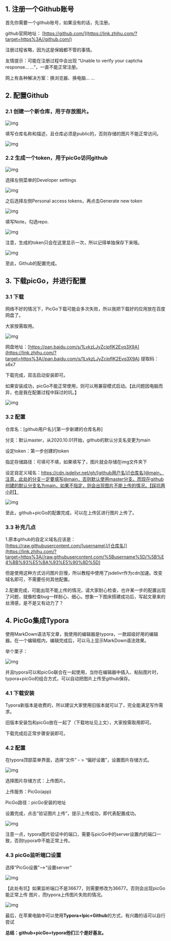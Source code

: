 ## **1. 注册一个Github账号**

首先你需要一个github账号，如果没有的话，先注册。

github官网地址： [https://github.com/](https://link.zhihu.com/?target=https%3A//github.com/)

注册过程省略，因为这是保姆都不管的事情。

友情提示：可能在注册过程中会出现 “Unable to verify your captcha response… …”，一直不能正常注册。

网上有各种解决方案：换浏览器、换电脑… …

## 2. 配置Github

### 2.1 创建一个新仓库，用于存放图片。

![img](https://pic1.zhimg.com/80/v2-59b7f87b4fbe21a2492e4b9e529fe87c_720w.jpg)

填写仓库名称和描述，且仓库必须是public的，否则存储的图片不能正常访问。

![img](https://pic3.zhimg.com/80/v2-d3733c14e8c9b53cb5cf9f7607d51c8a_720w.jpg)

### 2.2 生成一个token，用于picGo访问github

![img](https://pic4.zhimg.com/80/v2-4d227062bcfa58dba6c0582c982b737b_720w.jpg)

选择左侧菜单的Developer settings

![img](https://pic4.zhimg.com/80/v2-4d227062bcfa58dba6c0582c982b737b_720w.jpg)

之后选择左侧Personal access tokens，再点击Generate new token

![img](https://pic1.zhimg.com/80/v2-2d5bcabac97557591c4203009d306750_720w.jpg)

填写Note，勾选repo.

![img](https://pic2.zhimg.com/80/v2-346da4ccf189eb5997abe2fadadca331_720w.jpg)

注意，生成的token只会在这里显示一次，所以记得单独保存下来哦。

![img](https://pic3.zhimg.com/80/v2-354ea85a4bd9cfc99157b86cae9a2332_720w.jpg)

至此，Github的配置完成。

## 3. 下载picGo，并进行配置

### 3.1 下载

网络不好的情况下，PicGo下载可能会多次失败，所以我把下载好的应用放在百度网盘了。

大家按需取用。

![img](https://pic4.zhimg.com/80/v2-279f576c0dc0861fd7edcf1d43e5675f_720w.jpg)

网盘地址：[https://pan.baidu.com/s/1LvkzLJyZcjpflK2Evq3X9A](https://link.zhihu.com/?target=https%3A//pan.baidu.com/s/1LvkzLJyZcjpflK2Evq3X9A) 提取码：s6x7

下载完成，双击启动安装即可。

如果安装成功，picGo不能正常使用，则可以用兼容模式启动。【此问题因电脑而异，也是我在配置过程中踩过的坑。】

![img](https://pic2.zhimg.com/80/v2-3f60ccb549e01c95a1702ceca9bda95d_720w.jpg)

### 3.2 配置

仓库名：[github用户名]/[第一步新建的仓库名称]

分支：默认master，从2020.10.01开始，github的默认分支名变更为main

设定token：第一步创建的token

指定存储路径：可填可不填，如果填写了，图片就会存储在img文件夹下

设定自定义域名：https://cdn.jsdelivr.net/gh/[github用户名]/[仓库名]@main，注意，此处的分支一定要填写@main，否则默认使用master分支。而现在github创建的默认分支名为main，如果不指定，则会出现图片不能上传的情况。【踩坑两小时】

![img](https://pic3.zhimg.com/80/v2-62e4faaa7999d1d32fa80aec44b4034e_720w.jpg)

至此，github+picGo的配置完成，可以在上传区进行图片上传了。

### 3.3 补充几点

1.原本github的自定义域名应该是：[https://raw.githubusercontent.com/[username\]/[仓库名]](https://link.zhihu.com/?target=https%3A//raw.githubusercontent.com/%5Busername%5D/%5B%E4%BB%93%E5%BA%93%E5%90%8D%5D)

但是使用这种方式访问图片巨慢，所以教程中使用了jsdelivr作为cdn加速。改变域名即可，不需要任何其他配置。

2.配置完成，可能出现不能上传的情况，请大家耐心检查，也许某一步的配置出现了问题，就像检查bug一样耐心、细心。想象一下图床搭建成功后，写起文章来的丝滑感，是不是又有动力了？

## 4. PicGo集成Typora

使用MarkDown语法写文章，我使用的编辑器是typora，一款超级好用的编辑器。在一个编辑框内，编辑完成后，可以马上显示MarkDown语法效果。

举个栗子：

![img](https://pic2.zhimg.com/80/v2-ce0b207c19d6ca32ac22937f1dc6cfcd_720w.jpg)

并且typora可以和picGo联合在一起使用，当你在编辑器中插入、粘贴图片时，typora+picGo的组合方式，可以自动把图片上传至github保存。

### 4.1 下载安装

Typora新版本是收费的，所以建议大家使用旧版本就可以了，完全能满足写作需求。

旧版本安装包和picGo放在一起了（下载地址见上文），大家按需取用即可。

下载完成后正常步骤安装即可。

### 4.2 配置

在typora顶部菜单界面，选择“文件” - > “偏好设置”，设置图片存储方式。

![img](https://pic1.zhimg.com/80/v2-f595cf5c8a0e3b62944c68deb8fb5878_720w.jpg)

选择图片存储方式：上传图片。

上传服务：PicGo(app)

PicGo路径：picGo安装的地址

设置完成，点击“验证图片上传”，提示上传成功，即代表配置成功。

![img](https://pic2.zhimg.com/80/v2-e27e9f198aef7bdea365549b2257025d_720w.jpg)

注意一点，typora图片验证中的端口，需要与picGo中的server设置内的端口一致，否则typora中不能正常上传。



### 4.3 picGo监听端口设置

选择“PicGo设置”–>“设置server”

![img](https://pic4.zhimg.com/80/v2-8ff622935a6b0597a21e68e7575e16ef_720w.jpg)

【此处有坑】如果监听端口不是36677，则需要修改为36677。否则会出现picGo能正常上传 图片，而typora上传图片失败的情况。

![img](https://pic3.zhimg.com/80/v2-304589efaed9a1ba3caf5e8827e77582_720w.jpg)

最后，在苹果电脑中可以使用**Typora+Ipic+Github**的方式，有兴趣的话可以自行尝试

**总结：github+picGo+typora他们三个是好基友。**
